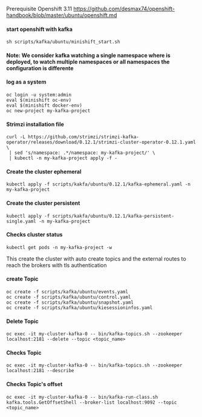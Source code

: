 Prerequisite Openshift 3.11
https://github.com/desmax74/openshift-handbook/blob/master/ubuntu/openshift.md

#### start openshift with kafka 
```console
sh scripts/kafka/ubuntu/minishift_start.sh 
```

#### Note:  We consider kafka watching a single namespace where is deployed, to watch multiple namespaces or all namespaces the configuration is differente
#### log as a system
```console 
oc login -u system:admin
eval $(minishift oc-env) 
eval $(minishift docker-env)
oc new-project my-kafka-project
```

#### Strimzi installation file
```console 
curl -L https://github.com/strimzi/strimzi-kafka-operator/releases/download/0.12.1/strimzi-cluster-operator-0.12.1.yaml \
 | sed 's/namespace: .*/namespace: my-kafka-project/' \
 | kubectl -n my-kafka-project apply -f -
```
 
#### Create the cluster ephemeral
```console 
kubectl apply -f scripts/kakfa/ubuntu/0.12.1/kafka-ephemeral.yaml -n my-kafka-project
```

#### Create the cluster persistent
```console 
kubectl apply -f scripts/kakfa/ubuntu/0.12.1/kafka-persistent-single.yaml -n my-kafka-project
```

#### Checks cluster status 
```console
kubectl get pods -n my-kafka-project -w
```

This create the cluster with auto create topics and the external routes to reach the brokers with tls authentication
#### create Topic
```console 
oc create -f scripts/kafka/ubuntu/events.yaml
oc create -f scripts/kafka/ubuntu/control.yaml
oc create -f scripts/kafka/ubuntu/snapshot.yaml
oc create -f scripts/kafka/ubuntu/kiesessioninfos.yaml
```
#### Delete Topic
```console 
oc exec -it my-cluster-kafka-0 -- bin/kafka-topics.sh --zookeeper localhost:2181 --delete --topic <topic_name>
```

#### Checks Topic
```console 
oc exec -it my-cluster-kafka-0 -- bin/kafka-topics.sh --zookeeper localhost:2181 --describe
```

#### Checks Topic's offset
```console 
oc exec -it my-cluster-kafka-0 -- bin/kafka-run-class.sh kafka.tools.GetOffsetShell --broker-list localhost:9092 --topic <topic_name>
```
